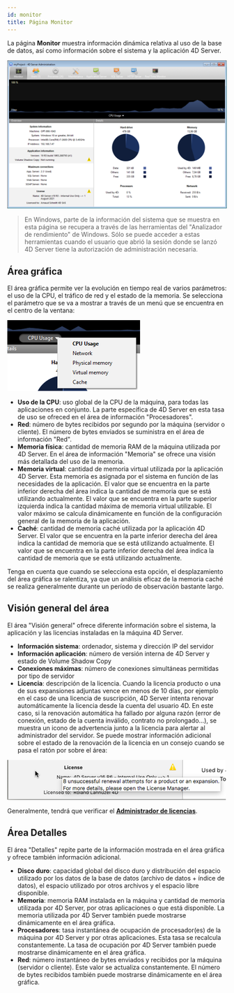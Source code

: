 ```yaml
---
id: monitor
title: Página Monitor
---
```


La página **Monitor** muestra información dinámica relativa al uso de la base de datos, así como información sobre el sistema y la aplicación 4D Server.

![](../assets/en/Admin/server-admin.png)

> En Windows, parte de la información del sistema que se muestra en esta página se recupera a través de las herramientas del "Analizador de rendimiento" de Windows. Sólo se puede acceder a estas herramientas cuando el usuario que abrió la sesión donde se lanzó 4D Server tiene la autorización de administración necesaria.

## Área gráfica

El área gráfica permite ver la evolución en tiempo real de varios parámetros: el uso de la CPU, el tráfico de red y el estado de la memoria. Se selecciona el parámetro que se va a mostrar a través de un menú que se encuentra en el centro de la ventana:

![](../assets/en/Admin/server-graphic.png)

- **Uso de la CPU**: uso global de la CPU de la máquina, para todas las aplicaciones en conjunto. La parte específica de 4D Server en esta tasa de uso se ofreced en el área de información "Procesadores".
- **Red**: número de bytes recibidos por segundo por la máquina (servidor o cliente). El número de bytes enviados se suministra en el área de información "Red".
- **Memoria física**: cantidad de memoria RAM de la máquina utilizada por 4D Server. En el área de información "Memoria" se ofrece una visión más detallada del uso de la memoria.
- **Memoria virtual**: cantidad de memoria virtual utilizada por la aplicación 4D Server. Esta memoria es asignada por el sistema en función de las necesidades de la aplicación. El valor que se encuentra en la parte inferior derecha del área indica la cantidad de memoria que se está utilizando actualmente. El valor que se encuentra en la parte superior izquierda indica la cantidad máxima de memoria virtual utilizable. El valor máximo se calcula dinámicamente en función de la configuración general de la memoria de la aplicación.
- **Caché**: cantidad de memoria caché utilizada por la aplicación 4D Server. El valor que se encuentra en la parte inferior derecha del área indica la cantidad de memoria que se está utilizando actualmente. El valor que se encuentra en la parte inferior derecha del área indica la cantidad de memoria que se está utilizando actualmente.

Tenga en cuenta que cuando se selecciona esta opción, el desplazamiento del área gráfica se ralentiza, ya que un análisis eficaz de la memoria caché se realiza generalmente durante un período de observación bastante largo.


## Visión general del área

El área "Visión general" ofrece diferente información sobre el sistema, la aplicación y las licencias instaladas en la máquina 4D Server.

- **Información sistema**: ordenador, sistema y dirección IP del servidor
- **Información aplicación**: número de versión interna de 4D Server y estado de Volume Shadow Copy
- **Conexiones máximas**: número de conexiones simultáneas permitidas por tipo de servidor
- **Licencia**: descripción de la licencia. Cuando la licencia producto o una de sus expansiones adjuntas vence en menos de 10 días, por ejemplo en el caso de una licencia de suscripción, 4D Server intenta renovar automáticamente la licencia desde la cuenta del usuario 4D. En este caso, si la renovación automática ha fallado por alguna razón (error de conexión, estado de la cuenta inválido, contrato no prolongado...), se muestra un icono de advertencia junto a la licencia para alertar al administrador del servidor. Se puede mostrar información adicional sobre el estado de la renovación de la licencia en un consejo cuando se pasa el ratón por sobre el área:

![](../assets/en/Admin/server-licence-failed.png)

Generalmente, tendrá que verificar el [**Administrador de licencias**](Admin/licenses.md).

## Área Detalles

El área "Detalles" repite parte de la información mostrada en el área gráfica y ofrece también información adicional.

- **Disco duro**: capacidad global del disco duro y distribución del espacio utilizado por los datos de la base de datos (archivo de datos + índice de datos), el espacio utilizado por otros archivos y el espacio libre disponible.
- **Memoria**: memoria RAM instalada en la máquina y cantidad de memoria utilizada por 4D Server, por otras aplicaciones o que está disponible. La memoria utilizada por 4D Server también puede mostrarse dinámicamente en el área gráfica.
- **Procesadores**: tasa instantánea de ocupación de procesador(es) de la máquina por 4D Server y por otras aplicaciones. Esta tasa se recalcula constantemente. La tasa de ocupación por 4D Server también puede mostrarse dinámicamente en el área gráfica.
- **Red**: número instantáneo de bytes enviados y recibidos por la máquina (servidor o cliente). Este valor se actualiza constantemente. El número de bytes recibidos también puede mostrarse dinámicamente en el área gráfica.
